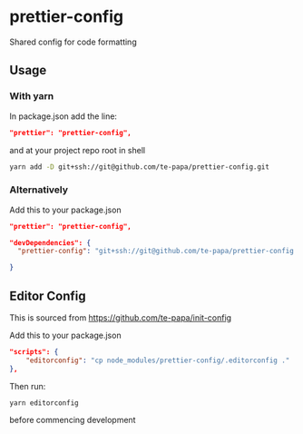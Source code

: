 # prettier-config

Shared config for code formatting

## Usage

### With yarn

In package.json add the line:

```json
"prettier": "prettier-config",
```

and at your project repo root in shell

```bash
yarn add -D git+ssh://git@github.com/te-papa/prettier-config.git
```

### Alternatively

Add this to your package.json

```json
"prettier": "prettier-config",

"devDependencies": {
  "prettier-config": "git+ssh://git@github.com/te-papa/prettier-config.git"

}
```

## Editor Config

This is sourced from <https://github.com/te-papa/init-config>

Add this to your package.json

```json
"scripts": {
    "editorconfig": "cp node_modules/prettier-config/.editorconfig ."
},
```

Then run:

```bash
yarn editorconfig
```

before commencing development
